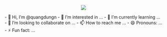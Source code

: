 <p align="center">
<img src="https://giffiles.alphacoders.com/377/37712.gif">
</p>
- 👋 Hi, I’m @quangdungn
- 👀 I’m interested in ...
- 🌱 I’m currently learning ...
- 💞️ I’m looking to collaborate on ...
- 📫 How to reach me ...
- 😄 Pronouns: ...
- ⚡ Fun fact: ...

<!---
quangdungn/quangdungn is a ✨ special ✨ repository because its `README.md` (this file) appears on your GitHub profile.
You can click the Preview link to take a look at your changes.
--->
